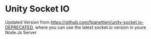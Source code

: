 # Unity Socket IO
 Updated Version from https://github.com/fpanettieri/unity-socket.io-DEPRECATED, where you  can use the latest socket.io version in youre Node.Js Server
